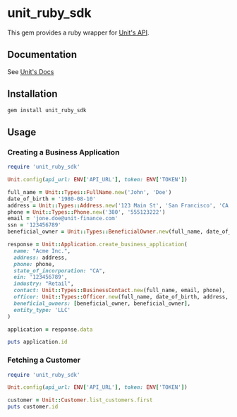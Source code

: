 # unit_ruby_sdk

This gem provides a ruby wrapper for [Unit's API](https://docs.unit.co/#introduction).

## Documentation

See [Unit's Docs](https://docs.unit.co)

## Installation

```bash
gem install unit_ruby_sdk
```

## Usage

### Creating a Business Application

```ruby
require 'unit_ruby_sdk'

Unit.config(api_url: ENV['API_URL'], token: ENV['TOKEN'])

full_name = Unit::Types::FullName.new('John', 'Doe')
date_of_birth = '1980-08-10'
address = Unit::Types::Address.new('123 Main St', 'San Francisco', 'CA', '94205', 'US')
phone = Unit::Types::Phone.new('380', '555123222')
email = 'jone.doe@unit-finance.com'
ssn = '123456789'
beneficial_owner = Unit::Types::BeneficialOwner.new(full_name, date_of_birth, address, phone, email, ssn)

response = Unit::Application.create_business_application(
  name: "Acme Inc.",
  address: address,
  phone: phone,
  state_of_incorporation: "CA",
  ein: '123456789',
  industry: "Retail",
  contact: Unit::Types::BusinessContact.new(full_name, email, phone),
  officer: Unit::Types::Officer.new(full_name, date_of_birth, address, phone, email, ssn),
  beneficial_owners: [beneficial_owner, beneficial_owner],
  entity_type: 'LLC'
)

application = response.data

puts application.id
```

### Fetching a Customer

```ruby
require 'unit_ruby_sdk'

Unit.config(api_url: ENV['API_URL'], token: ENV['TOKEN'])

customer = Unit::Customer.list_customers.first
puts customer.id
```

